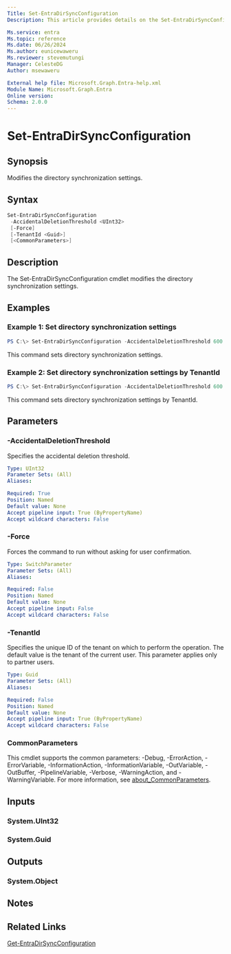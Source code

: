 ```yaml
---
Title: Set-EntraDirSyncConfiguration
Description: This article provides details on the Set-EntraDirSyncConfiguration command.

Ms.service: entra
Ms.topic: reference
Ms.date: 06/26/2024
Ms.author: eunicewaweru
Ms.reviewer: stevemutungi
Manager: CelesteDG
Author: msewaweru

External help file: Microsoft.Graph.Entra-help.xml
Module Name: Microsoft.Graph.Entra
Online version:
Schema: 2.0.0
---
```


# Set-EntraDirSyncConfiguration

## Synopsis
Modifies the directory synchronization settings.

## Syntax

```powershell
Set-EntraDirSyncConfiguration 
 -AccidentalDeletionThreshold <UInt32>
 [-Force]
 [-TenantId <Guid>]
 [<CommonParameters>]
```

## Description
The Set-EntraDirSyncConfiguration cmdlet modifies the directory synchronization settings.

## Examples

### Example 1: Set directory synchronization settings
```powershell
PS C:\> Set-EntraDirSyncConfiguration -AccidentalDeletionThreshold 600 -Force
```

This command sets directory synchronization settings.

### Example 2: Set directory synchronization settings by TenantId
```powershell
PS C:\> Set-EntraDirSyncConfiguration -AccidentalDeletionThreshold 600 -TenantId "d5aec55f-2d12-4442-8d2f-ccca95d4390e" -Force
```

This command sets directory synchronization settings by TenantId.

## Parameters

### -AccidentalDeletionThreshold
Specifies the accidental deletion threshold.

```yaml
Type: UInt32
Parameter Sets: (All)
Aliases:

Required: True
Position: Named
Default value: None
Accept pipeline input: True (ByPropertyName)
Accept wildcard characters: False
```

### -Force
Forces the command to run without asking for user confirmation.

```yaml
Type: SwitchParameter
Parameter Sets: (All)
Aliases:

Required: False
Position: Named
Default value: None
Accept pipeline input: False
Accept wildcard characters: False
```

### -TenantId
Specifies the unique ID of the tenant on which to perform the operation. The default value is the tenant of the current user. This parameter applies only to partner users.

```yaml
Type: Guid
Parameter Sets: (All)
Aliases:

Required: False
Position: Named
Default value: None
Accept pipeline input: True (ByPropertyName)
Accept wildcard characters: False
```

### CommonParameters
This cmdlet supports the common parameters: -Debug, -ErrorAction, -ErrorVariable, -InformationAction, -InformationVariable, -OutVariable, -OutBuffer, -PipelineVariable, -Verbose, -WarningAction, and -WarningVariable. For more information, see [about_CommonParameters](https://go.microsoft.com/fwlink/?LinkID=113216).

## Inputs

### System.UInt32

### System.Guid

## Outputs

### System.Object
## Notes

## Related Links

[Get-EntraDirSyncConfiguration](Get-EntraDirSyncConfiguration.md)